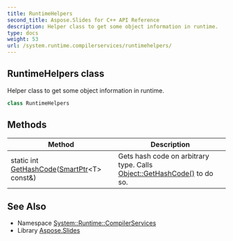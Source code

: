 ```yaml
---
title: RuntimeHelpers
second_title: Aspose.Slides for C++ API Reference
description: Helper class to get some object information in runtime.
type: docs
weight: 53
url: /system.runtime.compilerservices/runtimehelpers/
---
```

## RuntimeHelpers class


Helper class to get some object information in runtime.

```cpp
class RuntimeHelpers
```

## Methods

| Method | Description |
| --- | --- |
| static int [GetHashCode](./gethashcode/)([SmartPtr](../../system/smartptr/)\<T\> const\&) | Gets hash code on arbitrary type. Calls [Object::GetHashCode()](../../system/object/gethashcode/) to do so. |
## See Also

* Namespace [System::Runtime::CompilerServices](../)
* Library [Aspose.Slides](../../)
